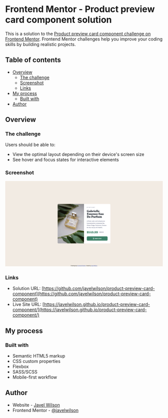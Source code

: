 # Frontend Mentor - Product preview card component solution

This is a solution to the [Product preview card component challenge on Frontend Mentor](https://www.frontendmentor.io/challenges/product-preview-card-component-GO7UmttRfa). Frontend Mentor challenges help you improve your coding skills by building realistic projects.

## Table of contents

- [Overview](#overview)
  - [The challenge](#the-challenge)
  - [Screenshot](#screenshot)
  - [Links](#links)
- [My process](#my-process)
  - [Built with](#built-with)
- [Author](#author)

## Overview

### The challenge

Users should be able to:

- View the optimal layout depending on their device's screen size
- See hover and focus states for interactive elements

### Screenshot

![](./screenshot.png)

### Links

- Solution URL: [https://github.com/javelwilson/product-preview-card-component](https://github.com/javelwilson/product-preview-card-component)
- Live Site URL: [https://javelwilson.github.io/product-preview-card-component/](https://javelwilson.github.io/product-preview-card-component/)

## My process

### Built with

- Semantic HTML5 markup
- CSS custom properties
- Flexbox
- SASS/SCSS
- Mobile-first workflow

## Author

- Website - [Javel Wilson](https://javelwilson.com)
- Frontend Mentor - [@javelwilson](https://www.frontendmentor.io/profile/javelwilson)
